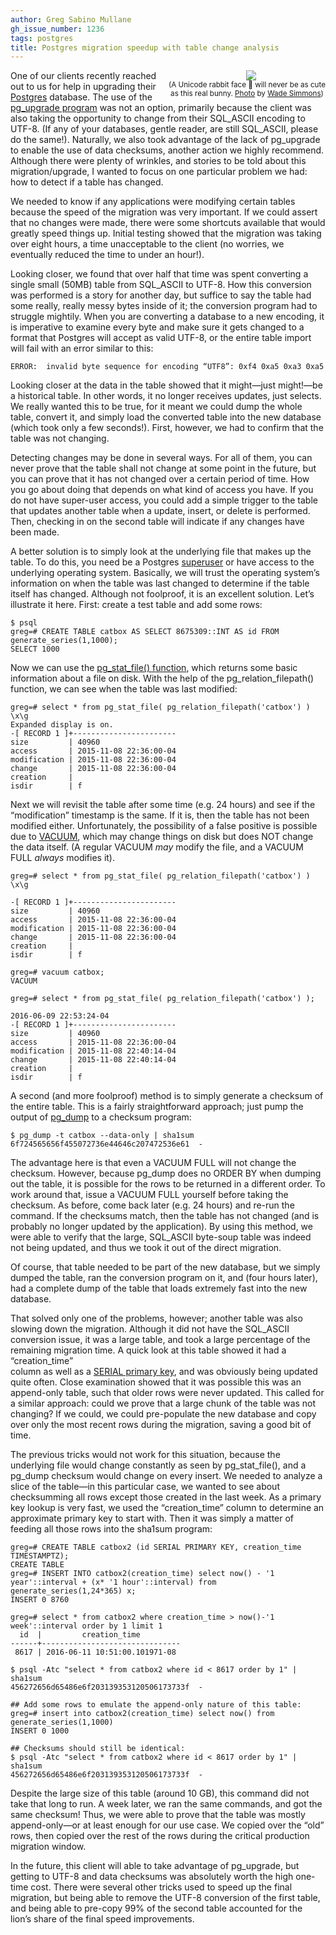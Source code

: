 ```yaml
---
author: Greg Sabino Mullane
gh_issue_number: 1236
tags: postgres
title: Postgres migration speedup with table change analysis
---
```


<div class="separator" style="clear: both; float: right; text-align: center;"><a href="/blog/2016/06/13/postgres-migration-speedup-with-table/image-0.jpeg" imageanchor="1" style="clear: right; margin-bottom: 1em; margin-left: 1em;"><img border="0" src="/blog/2016/06/13/postgres-migration-speedup-with-table/image-0.jpeg"/></a><br/><small>(A Unicode rabbit face 🐰 will never be as cute <br/>as this real bunny. <a href="https://flic.kr/p/6stdw2">Photo</a> by <a href="https://www.flickr.com/photos/wsimmons/">Wade Simmons</a>)</small></div>

One of our clients recently reached out to us for help in upgrading their 
[Postgres](https://www.postgresql.org/) database. The use of 
the [pg_upgrade program](https://www.postgresql.org/docs/current/static/pgupgrade.html)
was not an option, primarily because the client was also taking 
the opportunity to change from their SQL_ASCII encoding to UTF-8. (If any 
of your databases, gentle reader, are still SQL_ASCII, please do the same!). 
Naturally, we also took advantage of the lack of pg_upgrade to enable 
the use of data checksums, another action we highly recommend. Although there were 
plenty of wrinkles, and stories to be told about this migration/upgrade, I wanted 
to focus on one particular problem we had: how to detect if a table has changed.

We needed to know if any applications were modifying certain tables because the 
speed of the migration was very important. If we could assert that no changes 
were made, there were some shortcuts available that would greatly speed things up.
Initial testing showed that the migration was taking over eight hours, a time 
unacceptable to the client (no worries, we eventually reduced the time to 
under an hour!).

Looking closer, we found that over half that time was spent converting a single 
small (50MB) table from SQL_ASCII to UTF-8. How this conversion was performed is 
a story for another day, but suffice to say the table had some really, really messy bytes inside of it; 
the conversion program had to struggle mightily. When you are converting a database 
to a new encoding, it is imperative to examine every byte and make sure it gets changed 
to a format that Postgres will accept as valid UTF-8, or the entire table import will fail with an error 
similar to this:

```
ERROR:  invalid byte sequence for encoding “UTF8”: 0xf4 0xa5 0xa3 0xa5
```

Looking closer at the data in the table showed that it might—​just might!—​be a 
historical table. In other words, it no longer receives updates, just selects. 
We really wanted this to be true, for it meant we could dump the whole table, convert it, 
and simply load the converted table into the new database (which took only a 
few seconds!). First, however, we had to confirm that the table was not changing.

Detecting changes may be done in several ways. For all of them, you can 
never prove that the table shall not change at some point in the future, but 
you can prove that it has not changed over a certain period of time. How you 
go about doing that depends on what kind of access you have. If you do not 
have super-user access, you could add a simple trigger to the table that updates 
another table when a update, insert, or delete is performed. Then, checking 
in on the second table will indicate if any changes have been made.

A better solution is to simply look at the underlying file that makes up the 
table. To do this, you need be a Postgres 
[superuser](https://www.postgresql.org/docs/current/static/role-attributes.html) 
or have access to the underlying operating system.
Basically, we will trust the operating system’s 
information on when the table was last changed to determine if the table 
itself has changed. Although not foolproof, it is an excellent solution. Let’s 
illustrate it here. First: create a test table and add some rows:

```
$ psql
greg=# CREATE TABLE catbox AS SELECT 8675309::INT AS id FROM generate_series(1,1000);
SELECT 1000
```

Now we can use the 
[pg_stat_file() function](https://www.postgresql.org/docs/current/static/functions-admin.html#FUNCTIONS-ADMIN-GENFILE), 
which returns some basic information about a file on disk. With the help of the pg_relation_filepath() function, we can see when 
the table was last modified:

```
greg=# select * from pg_stat_file( pg_relation_filepath('catbox') ) \x\g
Expanded display is on.
-[ RECORD 1 ]+-----------------------
size         | 40960
access       | 2015-11-08 22:36:00-04
modification | 2015-11-08 22:36:00-04
change       | 2015-11-08 22:36:00-04
creation     | 
isdir        | f

```

Next we will revisit the table after some time (e.g. 24 hours) 
and see if the “modification” timestamp is the same. If it is, then the 
table has not been modified either. Unfortunately, the possibility of 
a false positive is possible due to [VACUUM](https://www.postgresql.org/docs/current/static/sql-vacuum.html), 
which may change things on disk but does NOT change the data itself. (A regular VACUUM *may* modify the file, and a 
VACUUM FULL *always* modifies it).

```
greg=# select * from pg_stat_file( pg_relation_filepath('catbox') ) \x\g

-[ RECORD 1 ]+-----------------------
size         | 40960
access       | 2015-11-08 22:36:00-04
modification | 2015-11-08 22:36:00-04
change       | 2015-11-08 22:36:00-04
creation     | 
isdir        | f

greg=# vacuum catbox;
VACUUM

greg=# select * from pg_stat_file( pg_relation_filepath('catbox') );

2016-06-09 22:53:24-04
-[ RECORD 1 ]+-----------------------
size         | 40960
access       | 2015-11-08 22:36:00-04
modification | 2015-11-08 22:40:14-04
change       | 2015-11-08 22:40:14-04
creation     | 
isdir        | f
```

A second (and more foolproof) method is to simply generate a checksum of the 
entire table. This is a fairly straightforward approach; just pump the output 
of [pg_dump](https://www.postgresql.org/docs/current/static/app-pgdump.html) 
to a checksum program:

```
$ pg_dump -t catbox --data-only | sha1sum
6f724565656f455072736e44646c207472536e61  -
```

The advantage here is that even a VACUUM FULL will not change the checksum. 
However, because pg_dump does no ORDER BY when dumping out the table, 
it is possible for the rows to be returned in a different order. To work 
around that, issue a VACUUM FULL yourself before taking the checksum. As 
before, come back later (e.g. 24 hours) and re-run the command. If the checksums 
match, then the table has not changed (and is probably no longer updated by 
the application). By using this method, we were able to verify that the 
large, SQL_ASCII byte-soup table was indeed not being updated, and 
thus we took it out of the direct migration.

Of course, that table needed to be part of the new database, but we simply dumped the table, 
ran the conversion program on it, and (four hours later), had a complete dump of the 
table that loads extremely fast into the new database.

That solved only one of the problems, however; another table was also slowing 
down the migration. Although it did not have the SQL_ASCII conversion 
issue, it was a large table, and took a large percentage of the remaining 
migration time. A quick look at this table showed it had a “creation_time”  
column as well as a 
[SERIAL primary key](www.neilconway.org/docs/sequences/), and was obviously being updated quite often. 
Close examination showed that it was possible this was an append-only 
table, such that older rows were never updated. This called for a similar 
approach: could we prove that a large chunk of the table was not changing? 
If we could, we could pre-populate the new database and copy over only the 
most recent rows during the migration, saving a good bit of time.

The previous tricks would not work for this situation, because the underlying file would 
change constantly as seen by pg_stat_file(), and a pg_dump checksum would 
change on every insert. We needed to analyze a slice of the table—​in this particular case, 
we wanted to see about checksumming all rows except those created in 
the last week. As a primary key lookup is very fast, we used the “creation_time” 
column to determine an approximate primary key to start with. Then it was simply 
a matter of feeding all those rows into the sha1sum program:

```
greg=# CREATE TABLE catbox2 (id SERIAL PRIMARY KEY, creation_time TIMESTAMPTZ);
CREATE TABLE
greg=# INSERT INTO catbox2(creation_time) select now() - '1 year'::interval + (x* '1 hour'::interval) from generate_series(1,24*365) x;
INSERT 0 8760

greg=# select * from catbox2 where creation_time > now()-'1 week'::interval order by 1 limit 1
  id  |         creation_time         
------+-------------------------------
 8617 | 2016-06-11 10:51:00.101971-08

$ psql -Atc "select * from catbox2 where id < 8617 order by 1" | sha1sum
456272656d65486e6f203139353120506173733f  -

## Add some rows to emulate the append-only nature of this table:
greg=# insert into catbox2(creation_time) select now() from generate_series(1,1000)
INSERT 0 1000

## Checksums should still be identical:
$ psql -Atc "select * from catbox2 where id < 8617 order by 1" | sha1sum
456272656d65486e6f203139353120506173733f  -
```

Despite the large size of this table (around 10 GB), this command did not take 
that long to run. A week later, we ran the same 
commands, and got the same checksum! Thus, we were able to prove that the 
table was mostly append-only—​or at least enough for our use case. We 
copied over the “old” rows, then copied over the rest of the rows during 
the critical production migration window.

In the future, this client will able to take advantage of pg_upgrade, 
but getting to UTF-8 and data checksums was absolutely worth the high one-time cost. 
There were several other tricks used to speed up the final migration, but 
being able to remove the UTF-8 conversion of the first table, and being able 
to pre-copy 99% of the second table accounted for the lion’s share of the 
final speed improvements.

